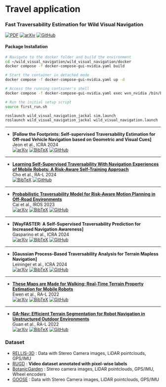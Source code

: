 # Travel application

### Fast Traversability Estimation for Wild Visual Navigation

[![PDF](https://img.shields.io/badge/Paper-RSS--Proceedings-blue?logo=readme)](https://www.roboticsproceedings.org/rss19/p054.html)
[![arXiv](https://img.shields.io/badge/arXiv-2305.08510-b31b1b?logo=arXiv)](https://arxiv.org/abs/2305.08510)
[![GitHub](https://img.shields.io/badge/GitHub-Repository-lightgrey?logo=github)](https://github.com/leggedrobotics/wild_visual_navigation)

#### Package Installation
```bash
# Navigate to the docker folder and build the environment
cd ~/wild_visual_navigation/wild_visual_navigation/docker
docker compose -f docker-compose-gui-nvidia.yaml build

# Start the container in detached mode
docker compose -f docker-compose-gui-nvidia.yaml up -d

# Access the running container's shell
docker compose -f docker-compose-gui-nvidia.yaml exec wvn_nvidia /bin/bash

# Run the initial setup script
source first_run.sh

roslaunch wild_visual_navigation_jackal sim.launch
roslaunch wild_visual_navigation_jackal wild_visual_navigation.launch

```

---

- **[Follow the Footprints: Self-supervised Traversability Estimation for Off-road Vehicle Navigation based on Geometric and Visual Cues]**  
  Jeon et al., ICRA 2024  
  [![arXiv](https://img.shields.io/badge/arXiv-2402.15363-b31b1b?logo=arXiv)](https://arxiv.org/abs/2402.15363)
  [![BibTeX](https://img.shields.io/badge/bibtex-Citation-blue)](./traversability-papers-2023-2024.bib#L60-L65) 
  [![GitHub](https://img.shields.io/badge/GitHub-Repository-lightgrey?logo=github)](https://github.com/yurimjeon1892/FtFoot)

---

- **[Learning Self-Supervised Traversability With Navigation Experiences of Mobile Robots: A Risk-Aware Self-Training Approach](https://ieeexplore.ieee.org/document/10468651)**  
  Cho et al., RA-L 2024  
  [![BibTeX](https://img.shields.io/badge/bibtex-Citation-blue)](./traversability-papers-2023-2024.bib#L9-L15) 
  [![GitHub](https://img.shields.io/badge/GitHub-Repository-lightgrey?logo=github)](https://github.com/Ikhyeon-Cho/LeSTA)

---

- **[Probabilistic Traversability Model for Risk-Aware Motion Planning in Off-Road Environments](https://ieeexplore.ieee.org/abstract/document/10341350?casa_token=_DR0F3T-v2AAAAAA:5y33BO40ZgI59d21sLqW25-Xk6-XIo4fzkQhJHq4ebyRJUSm8ThI21VISBTkbcGOjDLj84eY)**  
  Cai et al., IROS 2023  
  [![arXiv](https://img.shields.io/badge/arXiv-2210.00153-b31b1b?logo=arXiv)](https://arxiv.org/abs/2210.00153)
  [![BibTeX](https://img.shields.io/badge/bibtex-Citation-blue)](./traversability-papers-2023-2024.bib#L67-L74) 
  [![GitHub](https://img.shields.io/badge/GitHub-Repository-lightgrey?logo=github)](https://github.com/mit-acl/mppi_numba)

---

- **[WayFASTER: A Self-Supervised Traversability Prediction for Increased Navigation Awareness]**  
  Gasparino et al., ICRA 2024  
  [![arXiv](https://img.shields.io/badge/arXiv-2402.00683-b31b1b?logo=arXiv)](https://arxiv.org/abs/2402.00683) 
  [![BibTeX](https://img.shields.io/badge/bibtex-Citation-blue)](./traversability-papers-2023-2024.bib#L137-L142) 
  [![GitHub](https://img.shields.io/badge/GitHub-Repository-lightgrey?logo=github)](https://github.com/matval/wayfaster)

---

- **[Gaussian Process-Based Traversability Analysis for Terrain Mapless Navigation]**  
  Leininger et al., ICRA 2024  
  [![arXiv](https://img.shields.io/badge/arXiv-2403.19010-b31b1b?logo=arXiv)](https://arxiv.org/abs/2403.19010) 
  [![BibTeX](https://img.shields.io/badge/bibtex-Citation-blue)](./traversability-papers-2023-2024.bib#L144-L149) 
  [![GitHub](https://img.shields.io/badge/GitHub-Repository-lightgrey?logo=github)](https://github.com/abeleinin/gp-navigation)

---

- **[These Maps are Made for Walking: Real-Time Terrain Property Estimation for Mobile Robots](https://ieeexplore.ieee.org/abstract/document/9792203/)**  
  Ewen et al., RA-L 2022  
  [![arXiv](https://img.shields.io/badge/arXiv-2205.12925-b31b1b?logo=arXiv)](https://arxiv.org/abs/2205.12925) 
  [![BibTeX](https://img.shields.io/badge/bibtex-Citation-blue)](./terrain_traversability_analysis.bib#L184-L193) 
  [![GitHub](https://img.shields.io/badge/GitHub-Repository-lightgrey?logo=github)](https://github.com/roahmlab/sel_map)

---

- **[GA-Nav: Efficient Terrain Segmentation for Robot Navigation in Unstructured Outdoor Environments](https://ieeexplore.ieee.org/abstract/document/9810192/)**  
  Guan et al., RA-L 2022  
  [![arXiv](https://img.shields.io/badge/arXiv-2103.04233-b31b1b?logo=arXiv)](https://arxiv.org/abs/2103.04233) 
  [![BibTeX](https://img.shields.io/badge/bibtex-Citation-blue)](./terrain_traversability_analysis.bib#L280-L289) 
  [![GitHub](https://img.shields.io/badge/GitHub-Repository-lightgrey?logo=github)](https://github.com/rayguan97/GANav-offroad)




### Dataset
- [RELLIS-3D](https://www.unmannedlab.org/research/RELLIS-3D) : Data with Stereo Camera images, LiDAR pointclouds, GPS/IMU  
- [RUGD](http://rugd.vision/) : <b> Video dataset annotated with pixel-wise labels </b>
- [BotanicGarden](https://github.com/robot-pesg/BotanicGarden) : Stereo camera images, LiDAR pointclouds, GPS/IMU, Wheel encoders
- [GOOSE](https://goose-dataset.de/) : Data with Stereo Camera images, LiDAR pointclouds, GPS/IMU

